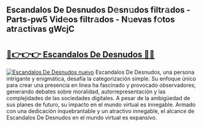## Escandalos De Desnudos D𝚎sn𝚞dos filtr𝚊dos - Parts-pw5 Vid𝚎os filtr𝚊dos - N𝚞evas f𝚘tos atr𝚊ctivas gWcjC

# <h2><a href="http://mb2noc.tromn.icu/?c=Escandalos+De+Desnudos">🔗👉👉👉 Escandalos De Desnudos 🔗🔗</a></h2>

[![Escandalos De Desnudos nuevo](https://i.imgur.com/pEAQMta.gif)](http://mb2noc.tromn.icu/?c=Escandalos+De+Desnudos)
Escandalos De Desnudos, una persona intrigante y enigmática, desafía la categorización simple. Su enfoque único para crear una presencia en línea ha fascinado y provocado observadores, generando debates sobre moralidad, autorrepresentación y las complejidades de las sociedades digitales. A pesar de la ambigüedad de sus planes de futuro, su impacto en el mundo virtual es innegable. Armado con una dedicación inquebrantable y un atractivo innegable, el alcance de Escandalos De Desnudos en el mundo virtual es expansivo.
